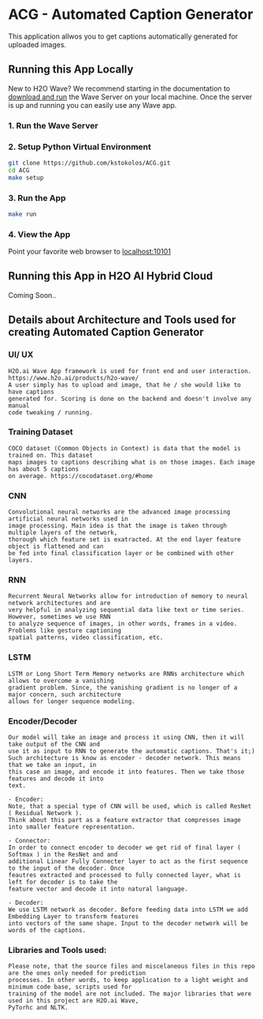 # ACG - Automated Caption Generator

This application allwos you to get captions automatically generated for uploaded images.

## Running this App Locally
New to H2O Wave? We recommend starting in the documentation to [download and run](https://wave.h2o.ai/docs/installation) the Wave Server on your local machine. Once the server is up and running you can easily use any Wave app. 

### 1. Run the Wave Server

### 2. Setup Python Virtual Environment

```bash
git clone https://github.com/kstokolos/ACG.git
cd ACG
make setup
```

### 3. Run the App
```bash
make run
```

### 4. View the App
Point your favorite web browser to [localhost:10101](http://localhost:10101)

## Running this App in H2O AI Hybrid Cloud
Coming Soon..

## Details about Architecture and Tools used for creating Automated Caption Generator

### UI/ UX

    H2O.ai Wave App framework is used for front end and user interaction. 
    https://www.h2o.ai/products/h2o-wave/
    A user simply has to upload and image, that he / she would like to have captions
    generated for. Scoring is done on the backend and doesn't involve any manual 
    code tweaking / running. 


### Training Dataset

    COCO dataset (Common Objects in Context) is data that the model is trained on. This dataset
    maps images to captions describing what is on those images. Each image has about 5 captions
    on average. https://cocodataset.org/#home


### CNN

    Convolutional neural networks are the advanced image processing artificial neural networks used in 
    image processing. Main idea is that the image is taken through multiple layers of the network,
    thorough which feature set is exatracted. At the end layer feature object is flattened and can 
    be fed into final classification layer or be combined with other layers.


### RNN

    Recurrent Neural Networks allow for introduction of memory to neural network architectures and are 
    very helpful in analyzing sequential data like text or time series. However, sometimes we use RNN
    to analyze sequence of images, in other words, frames in a video. Problems like gesture captioning
    spatial patterns, video classification, etc.

### LSTM

    LSTM or Long Short Term Memory networks are RNNs architecture which allows to overcome a vanishing
    gradient problem. Since, the vanishing gradient is no longer of a major concern, such architecture
    allows for longer sequence modeling.

### Encoder/Decoder

    Our model will take an image and process it using CNN, then it will take output of the CNN and 
    use it as input to RNN to generate the automatic captions. That's it;)
    Such architecture is know as encoder - decoder network. This means that we take an input, in 
    this case an image, and encode it into features. Then we take those features and decode it into 
    text. 

    - Encoder:
    Note, that a special type of CNN will be used, which is called ResNet ( Residual Network ).
    Think about this part as a feature extractor that compresses image into smaller feature representation.

    - Connector:
    In order to connect encoder to decoder we get rid of final layer ( Softmax ) in the ResNet and and
    additional Linear Fully Connecter layer to act as the first sequence to the input of the decoder. Once
    feautres extracted and processed to fully connected layer, what is left for decoder is to take the 
    feature vector and decode it into natural language.

    - Decoder:
    We use LSTM network as decoder. Before feeding data into LSTM we add Embedding Layer to transform features
    into vectors of the same shape. Input to the decoder network will be words of the captions.


### Libraries and Tools used:
    
    Please note, that the source files and miscelaneous files in this repo are the ones only needed for prediction
    processes. In other words, to keep application to a light weight and minimum code base, scripts used for 
    training of the model are not included. The major libraries that were used in this project are H2O.ai Wave, 
    PyTorhc and NLTK.


